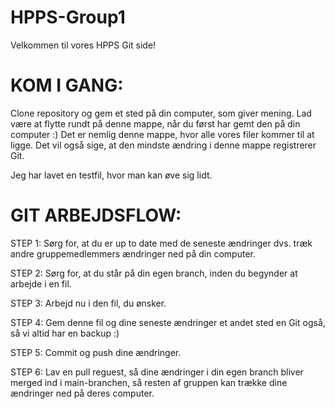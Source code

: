 # HPPS-Group1
Velkommen til vores HPPS Git side!

# KOM I GANG:

Clone repository og gem et sted på din computer, som giver mening. 
Lad være at flytte rundt på denne mappe, når du først har gemt den på din computer :)
Det er nemlig denne mappe, hvor alle vores filer kommer til at ligge.
Det vil også sige, at den mindste ændring i denne mappe registrerer Git.

Jeg har lavet en testfil, hvor man kan øve sig lidt.

# GIT ARBEJDSFLOW:

STEP 1: Sørg for, at du er up to date med de seneste ændringer dvs. træk andre gruppemedlemmers ændringer ned på din computer.

STEP 2: Sørg for, at du står på din egen branch, inden du begynder at arbejde i en fil.

STEP 3: Arbejd nu i den fil, du ønsker.

STEP 4: Gem denne fil og dine seneste ændringer et andet sted en Git også, så vi altid har en backup :)

STEP 5: Commit og push dine ændringer.

STEP 6: Lav en pull reguest, så dine ændringer i din egen branch bliver merged ind i main-branchen, 
så resten af gruppen kan trække dine ændringer ned på deres computer.
